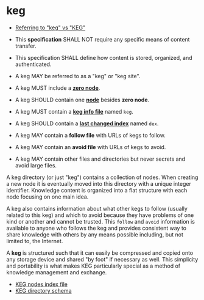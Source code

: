 # keg

* [Referring to "keg" vs "KEG"](../36?L)

* This **specification** SHALL NOT require any specific means of content transfer.
* This specification SHALL define how content is stored, organized, and authenticated.
* A keg MAY be referred to as a "keg" or "keg site".
* A keg MUST include a [**zero node**](../59).
* A keg SHOULD contain one [**node**](../39) besides **zero node**.
* A keg MUST contain a [**keg info file**](../48) named `keg`.
* A keg SHOULD contain a [**last changed index**](../48) named `dex`.
* A keg MAY contain a **follow file** with URLs of kegs to follow.
* A keg MAY contain an **avoid file** with URLs of kegs to avoid.
* A keg MAY contain other files and directories but never secrets and avoid large files.

A keg directory (or just "keg") contains a collection of nodes. When creating a new node it is eventually moved into this directory with a unique integer identifier. Knowledge content is organized into a flat structure with each node focusing on one main idea.

A keg also contains information about what other kegs to follow (usually related to this keg) and which to avoid because they have problems of one kind or another and cannot be trusted. This `follow` and `avoid` information is available to anyone who follows the keg and provides consistent way to share knowledge with others by any means possible including, but not limited to, the Internet.

A **keg** is structured such that it can easily be compressed and copied onto any storage device and shared "by foot" if necessary as well. This simplicity and portability is what makes KEG particularly special as a method of knowledge management and exchange.

* [KEG nodes index file](../3)
* [KEG directory schema](../48)
